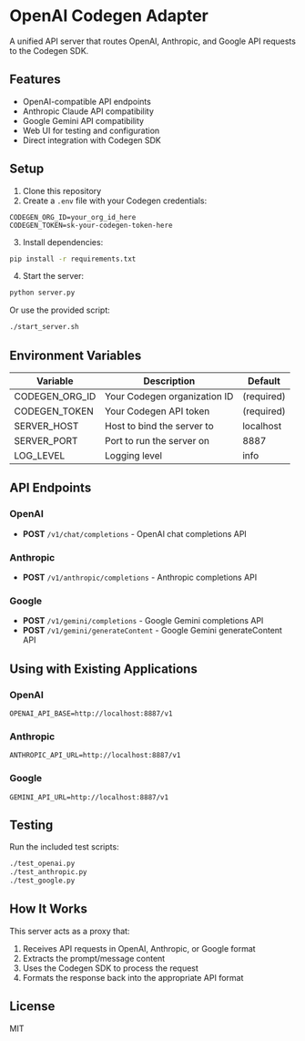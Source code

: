 # OpenAI Codegen Adapter

A unified API server that routes OpenAI, Anthropic, and Google API requests to the Codegen SDK.

## Features

- OpenAI-compatible API endpoints
- Anthropic Claude API compatibility
- Google Gemini API compatibility
- Web UI for testing and configuration
- Direct integration with Codegen SDK

## Setup

1. Clone this repository
2. Create a `.env` file with your Codegen credentials:

```
CODEGEN_ORG_ID=your_org_id_here
CODEGEN_TOKEN=sk-your-codegen-token-here
```

3. Install dependencies:

```bash
pip install -r requirements.txt
```

4. Start the server:

```bash
python server.py
```

Or use the provided script:

```bash
./start_server.sh
```

## Environment Variables

| Variable | Description | Default |
|----------|-------------|---------|
| CODEGEN_ORG_ID | Your Codegen organization ID | (required) |
| CODEGEN_TOKEN | Your Codegen API token | (required) |
| SERVER_HOST | Host to bind the server to | localhost |
| SERVER_PORT | Port to run the server on | 8887 |
| LOG_LEVEL | Logging level | info |

## API Endpoints

### OpenAI

- **POST** `/v1/chat/completions` - OpenAI chat completions API

### Anthropic

- **POST** `/v1/anthropic/completions` - Anthropic completions API

### Google

- **POST** `/v1/gemini/completions` - Google Gemini completions API
- **POST** `/v1/gemini/generateContent` - Google Gemini generateContent API

## Using with Existing Applications

### OpenAI

```
OPENAI_API_BASE=http://localhost:8887/v1
```

### Anthropic

```
ANTHROPIC_API_URL=http://localhost:8887/v1
```

### Google

```
GEMINI_API_URL=http://localhost:8887/v1
```

## Testing

Run the included test scripts:

```bash
./test_openai.py
./test_anthropic.py
./test_google.py
```

## How It Works

This server acts as a proxy that:

1. Receives API requests in OpenAI, Anthropic, or Google format
2. Extracts the prompt/message content
3. Uses the Codegen SDK to process the request
4. Formats the response back into the appropriate API format

## License

MIT

